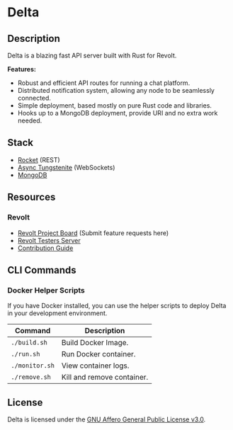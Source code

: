 # Delta

## Description

Delta is a blazing fast API server built with Rust for Revolt.

**Features:**

- Robust and efficient API routes for running a chat platform.
- Distributed notification system, allowing any node to be seamlessly connected.
- Simple deployment, based mostly on pure Rust code and libraries.
- Hooks up to a MongoDB deployment, provide URI and no extra work needed.

## Stack

- [Rocket](https://rocket.rs/) (REST)
- [Async Tungstenite](https://github.com/sdroege/async-tungstenite) (WebSockets)
- [MongoDB](https://mongodb.com/)

## Resources

### Revolt

- [Revolt Project Board](https://github.com/revoltchat/revolt/discussions) (Submit feature requests here)
- [Revolt Testers Server](https://app.revolt.chat/invite/Testers)
- [Contribution Guide](https://developers.revolt.chat/contributing)

## CLI Commands

### Docker Helper Scripts

If you have Docker installed, you can use the helper scripts to deploy Delta in your development environment.

| Command        | Description                |
| -------------- | -------------------------- |
| `./build.sh`   | Build Docker Image.        |
| `./run.sh`     | Run Docker container.      |
| `./monitor.sh` | View container logs.       |
| `./remove.sh`  | Kill and remove container. |

## License

Delta is licensed under the [GNU Affero General Public License v3.0](https://github.com/revoltchat/delta/blob/master/LICENSE).

